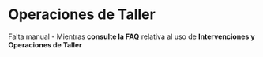 # Operaciones de Taller

Falta manual - Mientras **consulte la FAQ** relativa al uso de **Intervenciones y Operaciones de Taller**


